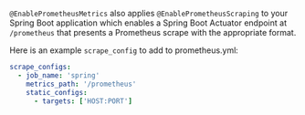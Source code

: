 `@EnablePrometheusMetrics` also applies `@EnablePrometheusScraping` to your Spring Boot application which
enables a Spring Boot Actuator endpoint at `/prometheus` that presents a Prometheus
scrape with the appropriate format.

Here is an example `scrape_config` to add to prometheus.yml:

```yml
scrape_configs:
  - job_name: 'spring'
    metrics_path: '/prometheus'
    static_configs:
      - targets: ['HOST:PORT']
```

